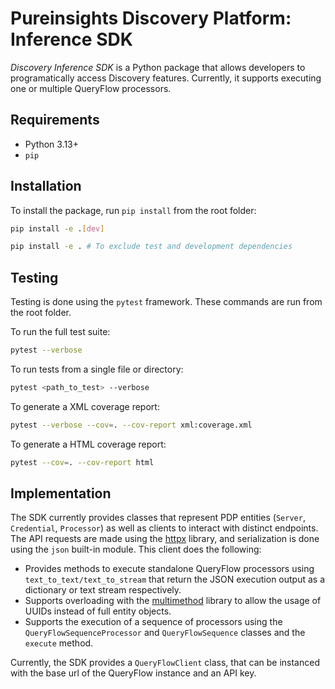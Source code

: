 # Pureinsights Discovery Platform: Inference SDK 
_Discovery Inference SDK_ is a Python package that allows developers to programatically access Discovery features. Currently, it supports executing one or multiple QueryFlow processors. 

## Requirements
- Python 3.13+ 
- `pip` 

## Installation 
To install the package, run `pip install` from the root folder:

```bash
pip install -e .[dev]

pip install -e . # To exclude test and development dependencies
```

## Testing
Testing is done using the `pytest` framework. These commands are run from the root folder.

To run the full test suite:
```bash
pytest --verbose
```
To run tests from a single file or directory:
```bash
pytest <path_to_test> --verbose
```
To generate a XML coverage report:
```bash
pytest --verbose --cov=. --cov-report xml:coverage.xml 
```
To generate a HTML coverage report:
```bash
pytest --cov=. --cov-report html
```
## Implementation
The SDK currently provides classes that represent PDP entities (`Server`, `Credential`, `Processor`) as well as clients to interact with distinct endpoints. The API requests are made using the [httpx](https://www.python-httpx.org/) library, and serialization is done using the `json` built-in module. 
This client does the following: 

- Provides methods to execute standalone QueryFlow processors using `text_to_text/text_to_stream` that return the JSON execution output as a dictionary or text stream respectively.
- Supports overloading with the [multimethod](https://pypi.org/project/multimethod/) library to allow the usage of UUIDs instead of full entity objects.
- Supports the execution of a sequence of processors using the `QueryFlowSequenceProcessor` and `QueryFlowSequence` classes and the `execute` method. 

Currently, the SDK provides a `QueryFlowClient` class, that can be instanced with the base url of the QueryFlow instance and an API key.